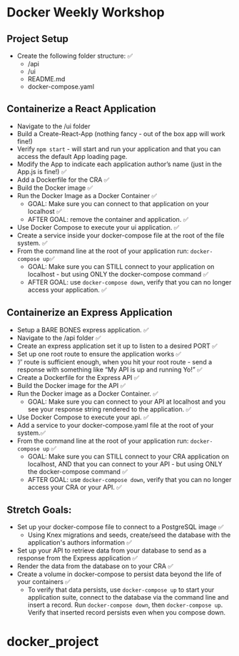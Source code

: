 # Docker Weekly Workshop

## Project Setup

- Create the following folder structure: ✅
  - /api
  - /ui
  - README.md
  - docker-compose.yaml

## Containerize a React Application
  - Navigate to the /ui folder
  - Build a Create-React-App (nothing fancy - out of the box app will work fine!)
  - Verify `npm start` - will start and run your application and that you can access the default App loading page.
  - Modify the App to indicate each application author’s name (just in the App.js is fine!) ✅
  - Add a Dockerfile for the CRA ✅
  - Build the Docker image ✅
  - Run the Docker Image as a Docker Container ✅
    - GOAL: Make sure you can connect to that application on your localhost ✅
	- AFTER GOAL: remove the container and application. ✅
  - Use Docker Compose to execute your ui application. ✅
  - Create a service inside your docker-compose file at the root of the file system. ✅
  - From the command line at the root of your application run: `docker-compose up`✅
    - GOAL: Make sure you can STILL connect to your application on localhost - but using ONLY the docker-compose command ✅
    - AFTER GOAL: use `docker-compose down`, verify that you can no longer access your application. ✅

## Containerize an Express Application

  - Setup a BARE BONES express application. ✅
  - Navigate to the /api folder ✅
  - Create an express application set it up to listen to a desired PORT ✅
  - Set up one root route to ensure the application works ✅
  - ‘/’ route is sufficient enough, when you hit your root route - send a response with something like “My API is up and running Yo!” ✅
  - Create a Dockerfile for the Express API ✅
  - Build the Docker image for the API ✅
  - Run the Docker image as a Docker Container. ✅
    - GOAL: Make sure you can connect to your API at localhost and you see your response string rendered to the application. ✅
  - Use Docker Compose to execute your api. ✅
  - Add a service to your docker-compose.yaml file at the root of your system.✅
  - From the command line at the root of your application run: `docker-compose up` ✅
    - GOAL: Make sure you can STILL connect to your CRA application on localhost, AND that you can connect to your API - but using ONLY the docker-compose command ✅
    - AFTER GOAL: use `docker-compose down`, verify that you can no longer access your CRA or your API. ✅
   
## Stretch Goals:

- Set up your docker-compose file to connect to a PostgreSQL image ✅
  - Using Knex migrations and seeds, create/seed the database with the application's authors information ✅
- Set up your API to retrieve data from your database to send as a response from the Express application ✅
- Render the data from the database on to your CRA ✅
- Create a volume in docker-compose to persist data beyond the life of your containers ✅
  - To verify that data persists, use `docker-compose up` to start your application suite, connect to the database via the command line and insert a record. Run `docker-compose down`, then `docker-compose up`. Verify that inserted record persists even when you compose down.
# docker_project

